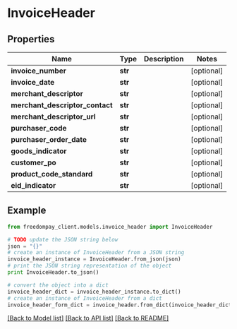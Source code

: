 # InvoiceHeader


## Properties
Name | Type | Description | Notes
------------ | ------------- | ------------- | -------------
**invoice_number** | **str** |  | [optional] 
**invoice_date** | **str** |  | [optional] 
**merchant_descriptor** | **str** |  | [optional] 
**merchant_descriptor_contact** | **str** |  | [optional] 
**merchant_descriptor_url** | **str** |  | [optional] 
**purchaser_code** | **str** |  | [optional] 
**purchaser_order_date** | **str** |  | [optional] 
**goods_indicator** | **str** |  | [optional] 
**customer_po** | **str** |  | [optional] 
**product_code_standard** | **str** |  | [optional] 
**eid_indicator** | **str** |  | [optional] 

## Example

```python
from freedompay_client.models.invoice_header import InvoiceHeader

# TODO update the JSON string below
json = "{}"
# create an instance of InvoiceHeader from a JSON string
invoice_header_instance = InvoiceHeader.from_json(json)
# print the JSON string representation of the object
print InvoiceHeader.to_json()

# convert the object into a dict
invoice_header_dict = invoice_header_instance.to_dict()
# create an instance of InvoiceHeader from a dict
invoice_header_form_dict = invoice_header.from_dict(invoice_header_dict)
```
[[Back to Model list]](../README.md#documentation-for-models) [[Back to API list]](../README.md#documentation-for-api-endpoints) [[Back to README]](../README.md)


